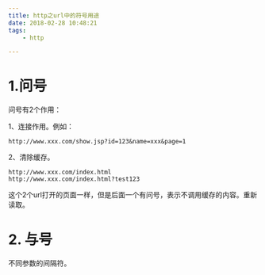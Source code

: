 ```yaml
---
title: http之url中的符号用途
date: 2018-02-28 10:48:21
tags:
	- http

---
```




# 1.问号

问号有2个作用：

1、连接作用。例如：

```
http://www.xxx.com/show.jsp?id=123&name=xxx&page=1
```

2、清除缓存。

```
http://www.xxx.com/index.html
http://www.xxx.com/index.html?test123
```

这个2个url打开的页面一样，但是后面一个有问号，表示不调用缓存的内容。重新读取。



# 2. 与号

不同参数的间隔符。

